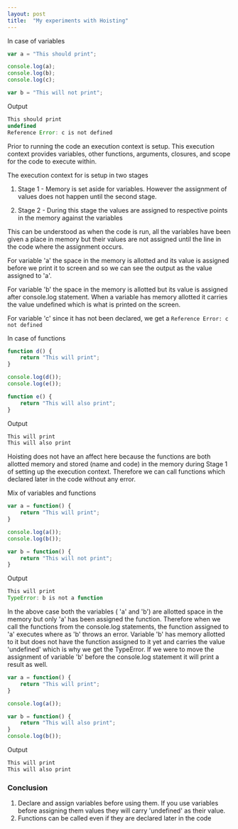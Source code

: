 ```yaml
---
layout: post
title:  "My experiments with Hoisting"
---
```


In case of variables

```javascript
var a = "This should print";

console.log(a);
console.log(b);
console.log(c);

var b = "This will not print";
```

Output

```javascript
This should print
undefined
Reference Error: c is not defined
```

Prior to running the code an execution context is setup. This execution context provides variables, other functions, arguments, closures, and scope for the code to execute within.

The execution context for is setup in two stages

1. Stage 1 - Memory is set aside for variables. However the assignment of values does not happen until the second stage.

2. Stage 2 - During this stage the values are assigned to respective points in the memory against the variables 

This can be understood as when the code is run, all the variables have been given a place in memory but their values are not assigned until the line in the code where the assignment occurs. 

For variable 'a' the space in the memory is allotted and its value is assigned before we print it to screen and so we can see the output as the value assigned to 'a'.

For variable 'b' the space in the memory is allotted but its value is assigned after console.log statement. When a variable has memory allotted it carries the value undefined which is what is printed on the screen.

For variable 'c' since it has not been declared, we get a `Reference Error: c not defined`

In case of functions

```javascript
function d() {
    return "This will print";
}

console.log(d());
console.log(e());

function e() {
    return "This will also print";
}
```

Output

```javascript
This will print
This will also print
```

Hoisting does not have an affect here because the functions are both allotted memory and stored (name and code) in the  memory during Stage 1 of setting up the execution context. Therefore we can call functions which declared later in the code without any error.

Mix of variables and functions

```javascript
var a = function() {
    return "This will print";
}

console.log(a());
console.log(b());

var b = function() {
    return "This will not print";
}
```

Output

```javascript
This will print
TypeError: b is not a function
```

In the above case both the variables ( 'a' and 'b') are allotted space in the memory but only 'a' has been assigned the function. Therefore when we call the functions from the console.log statements, the function assigned to 'a' executes where as 'b' throws an error. Variable 'b' has memory allotted to it but does not have the function assigned to it yet and carries the value 'undefined' which is why we get the TypeError. If we were to move the assignment of variable 'b' before the console.log statement it will print a result as well.

```javascript
var a = function() {
    return "This will print";
}

console.log(a());

var b = function() {
    return "This will also print";
}
console.log(b());
```

Output

```javascript
This will print
This will also print
```

### Conclusion
1. Declare and assign variables before using them. If you use variables before assigning them values they will carry 'undefined' as their value.
2. Functions can be called even if they are declared later in the code